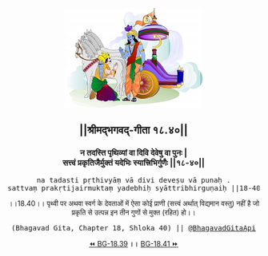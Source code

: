 <center><img src="../../asset/BG.png" alt="#API #bhagavadgitaapi #slok #nodejs #js #api #gitaapi #krishna #hinduism #vedic #ISKCON #shreemadbhagavadgita #technology"/>
<h2>||श्रीमद्‍भगवद्‍-गीता १८.४०||</h2>
<h3>न तदस्ति पृथिव्यां वा दिवि देवेषु वा पुनः |<br/>सत्त्वं प्रकृतिजैर्मुक्तं यदेभिः स्यात्त्रिभिर्गुणैः ||१८-४०||</h3>
<pre>na tadasti pṛthivyāṃ vā divi deveṣu vā punaḥ .<br/>sattvaṃ prakṛtijairmuktaṃ yadebhiḥ syāttribhirguṇaiḥ ||18-40||</pre>
<p>।।18.40।। पृथ्वी पर अथवा स्वर्ग के देवताओं में ऐसा कोई प्राणी (सत्त्वं अर्थात् विद्यमान वस्तु) नहीं है जो प्रकृति से उत्पन्न इन तीन गुणों से मुक्त (रहित) हो।।</p>
<pre>(Bhagavad Gita, Chapter 18, Shloka 40) || <a href="https://twitter.com/bhagavadgitaapi">@BhagavadGitaApi</a></pre><a href="../../18/39">⏪  BG-18.39</a><b>        ।।        </b><a href="../../18/41">BG-18.41  ⏩</a></center></center>